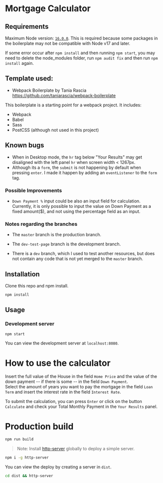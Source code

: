 # Mortgage Calculator

## Requirements
Maximum Node version: [`16.0.0`](https://nodejs.org/en/download/). This is required because some packages in the boilerplate may not be compatible with Node v17 and later.   
   
If some error occur after `npm install` and then running `npm start`, you may need to delete the node_modules folder, run `npm audit fix` and then run `npm install` again.

## Template used:
- Webpack Boilerplate by Tania Rascia   
https://github.com/taniarascia/webpack-boilerplate   

This boilerplate is a starting point for a webpack project. It includes:
- Webpack
- Babel
- Sass
- PostCSS (although not used in this project)   

## Known bugs
- When in Desktop mode, the `hr` tag below "Your Results" may get disaligned with the left panel `hr` when screen width < 1267px.
- Although its a `form`, the `submit` is not happening by default when pressing `enter`. I made it happen by adding an `eventListener` to the `form` tag.

### Possible Improvements
- `Down Payment %` input could be also an input field for calculation. Currently, it is only possible to input the value on Down Payment as a fixed amount($), and not using the percentage field as an input.

### Notes regarding the branches
- The `master` branch is the production branch.
- The `dev-test-page` branch is the development branch.
   
- There is a `dev` branch, which I used to test another resources, but does not contain any code that is not yet merged to the `master` branch.

## Installation

Clone this repo and npm install.

```bash
npm install
```

## Usage

### Development server

```bash
npm start
```

You can view the development server at `localhost:8080`.

# How to use the calculator
Insert the full value of the House in the field `Home Price` and the value of the down payment -- if there is some --  in the field `Down Payment`.   
Select the amount of years you want to pay the mortgage in the field `Loan Term` and insert the interest rate in the field `Interest Rate`.   
    
To submit the calculation, you can press `Enter` or click on the button `Calculate` and check your Total Monthly Payment in the `Your Results` panel.

# Production build

```bash
npm run build
```

> Note: Install [http-server](https://www.npmjs.com/package/http-server) globally to deploy a simple server.

```bash
npm i -g http-server
```

You can view the deploy by creating a server in `dist`.

```bash
cd dist && http-server
```

